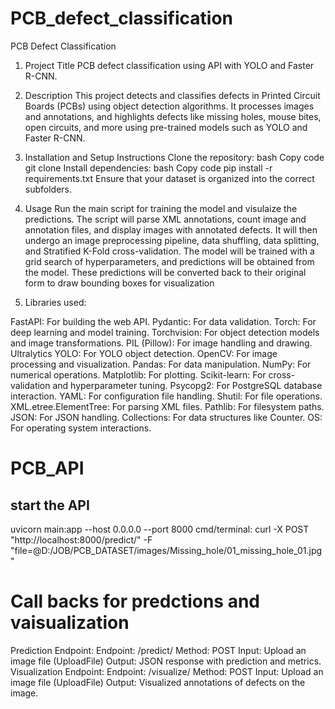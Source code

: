 # PCB_defect_classification

PCB Defect Classification
1. Project Title
PCB defect classification using API with YOLO and Faster R-CNN.

2. Description
This project detects and classifies defects in Printed Circuit Boards (PCBs) using object detection algorithms. It processes images and annotations, and highlights defects like missing holes, mouse bites, open circuits, and more using pre-trained models such as YOLO and Faster R-CNN.

3. Installation and Setup Instructions
Clone the repository:
bash
Copy code
git clone <repo-url>
Install dependencies:
bash
Copy code
pip install -r requirements.txt
Ensure that your dataset is organized into the correct subfolders.
4. Usage
Run the main script for training the model and visulaize the predictions.
The script will parse XML annotations, count image and annotation files, and display images with annotated defects. It will then undergo an image preprocessing pipeline, data shuffling, data splitting, and Stratified K-Fold cross-validation. The model will be trained with a grid search of hyperparameters, and predictions will be obtained from the model. These predictions will be converted back to their original form to draw bounding boxes for visualization
5. Libraries used: 

FastAPI: For building the web API.
Pydantic: For data validation.
Torch: For deep learning and model training.
Torchvision: For object detection models and image transformations.
PIL (Pillow): For image handling and drawing.
Ultralytics YOLO: For YOLO object detection.
OpenCV: For image processing and visualization.
Pandas: For data manipulation.
NumPy: For numerical operations.
Matplotlib: For plotting.
Scikit-learn: For cross-validation and hyperparameter tuning.
Psycopg2: For PostgreSQL database interaction.
YAML: For configuration file handling.
Shutil: For file operations.
XML.etree.ElementTree: For parsing XML files.
Pathlib: For filesystem paths.
JSON: For JSON handling.
Collections: For data structures like Counter.
OS: For operating system interactions.




# PCB_API

## start the API
uvicorn main:app --host 0.0.0.0 --port 8000
cmd/terminal: curl -X POST "http://localhost:8000/predict/" -F "file=@D:/JOB/PCB_DATASET/images/Missing_hole/01_missing_hole_01.jpg"

# Call backs for predctions and vaisualization
Prediction Endpoint:
Endpoint: /predict/
Method: POST
Input: Upload an image file (UploadFile)
Output: JSON response with prediction and metrics.
Visualization Endpoint:
Endpoint: /visualize/
Method: POST
Input: Upload an image file (UploadFile)
Output: Visualized annotations of defects on the image.
